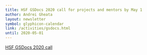 ```yaml
---
title: HSF GSDocs 2020 call for projects and mentors by May 1
author: Andrei Gheata
layout: newsletter
symbol: glyphicon-calendar
link: /activities/gsdocs.html
until: 2020-05-01
---
```

[HSF GSDocs 2020 call](/activities/gsdocs.html)
